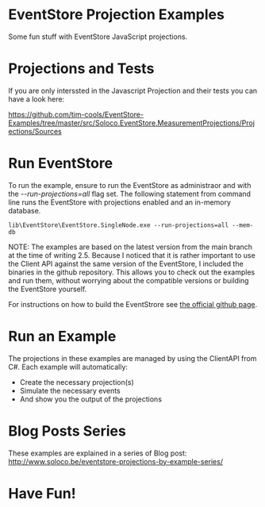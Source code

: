 EventStore Projection Examples
==============================

Some fun stuff with EventStore JavaScript projections.

Projections and Tests
=====================

If you are only interssted in the Javascript Projection and their tests you can have a look here:

https://github.com/tim-cools/EventStore-Examples/tree/master/src/Soloco.EventStore.MeasurementProjections/Projections/Sources

Run EventStore
==============

To run the example, ensure to run the EventStore as administraor and with the <em>--run-projections=all</em> flag set. The following statement from command line runs the EventStore with projections enabled and an in-memory database.


```
lib\EventStore\EventStore.SingleNode.exe --run-projections=all --mem-db
```

NOTE: The examples are based on the latest version from the main branch at the time of writing 2.5. Because I noticed that it is rather important to use the Client API against the same version of the EventStore, I included the binaries in the github repository. This allows you to check out the examples and run them, without worrying about the compatible versions or building the EventStore yourself.

For instructions on how to build the EventStrore see <a href="https://github.com/EventStore/EventStore">the official github page</a>.

Run an Example
==============

The projections in these examples are managed by using the ClientAPI from C#. Each example will automatically:
* Create the necessary projection(s)
* Simulate the necessary events
* And show you the output of the projections

Blog Posts Series
=================

These examples are explained in a series of Blog post: http://www.soloco.be/eventstore-projections-by-example-series/

Have Fun!
=========
